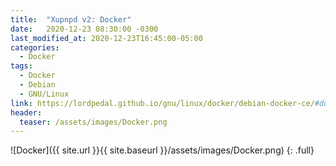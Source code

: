 ```yaml
---
title:  "Xupnpd v2: Docker"
date:   2020-12-23 08:30:00 -0300
last_modified_at: 2020-12-23T16:45:00-05:00
categories:
  - Docker
tags:
  - Docker
  - Debian
  - GNU/Linux
link: https://lordpedal.github.io/gnu/linux/docker/debian-docker-ce/#docker-xupnpd-v2
header:
  teaser: /assets/images/Docker.png
---
```


![Docker]({{ site.url }}{{ site.baseurl }}/assets/images/Docker.png)
{: .full}
